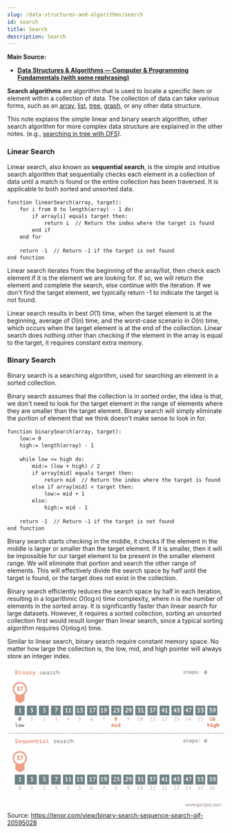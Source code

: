 ```yaml
---
slug: /data-structures-and-algorithms/search
id: search
title: Search
description: Search
---
```


**Main Source:**

- **[Data Structures & Algorithms — Computer & Programming Fundamentals (with some rephrasing)](/computer-and-programming-fundamentals/data-structures-and-algorithms#basic-type-of-algorithm)**

**Search algorithms** are algorithm that is used to locate a specific item or element within a collection of data. The collection of data can take various forms, such as an [array](/data-structures-and-algorithms/array), [list](/data-structures-and-algorithms/linked-list), [tree](/data-structures-and-algorithms/tree), [graph](/data-structures-and-algorithms/graph), or any other data structure.

This note explains the simple linear and binary search algorithm, other search algorithm for more complex data structure are explained in the other notes. (e.g., [searching in tree with DFS](/data-structures-and-algorithms/traversal#tree-traversal)).

### Linear Search

Linear search, also known as **sequential search**, is the simple and intuitive search algorithm that sequentially checks each element in a collection of data until a match is found or the entire collection has been traversed. It is applicable to both sorted and unsorted data.

```
function linearSearch(array, target):
    for i from 0 to length(array) - 1 do:
        if array[i] equals target then:
            return i  // Return the index where the target is found
        end if
    end for

    return -1  // Return -1 if the target is not found
end function
```

Linear search iterates from the beginning of the array/list, then check each element if it is the element we are looking for. If so, we will return the element and complete the search, else continue with the iteration. If we don't find the target element, we typically return -1 to indicate the target is not found.

Linear search results in best $O(1)$ time, when the target element is at the beginning, average of $O(n)$ time, and the worst-case scenario in $O(n)$ time, which occurs when the target element is at the end of the collection. Linear search does nothing other than checking if the element in the array is equal to the target, it requires constant extra memory.

### Binary Search

Binary search is a searching algorithm, used for searching an element in a sorted collection.

Binary search assumes that the collection is in sorted order, the idea is that, we don't need to look for the target element in the range of elements where they are smaller than the target element. Binary search will simply eliminate the portion of element that we think doesn't make sense to look in for.

```
function binarySearch(array, target):
    low:= 0
    high:= length(array) - 1

    while low <= high do:
        mid:= (low + high) / 2
        if array[mid] equals target then:
            return mid  // Return the index where the target is found
        else if array[mid] < target then:
            low:= mid + 1
        else:
            high:= mid - 1

    return -1  // Return -1 if the target is not found
end function
```

Binary search starts checking in the middle, it checks if the element in the middle is larger or smaller than the target element. If it is smaller, then it will be impossible for our target element to be present in the smaller element range. We will eliminate that portion and search the other range of elements. This will effectively divide the search space by half until the target is found, or the target does not exist in the collection.

Binary search efficiently reduces the search space by half in each iteration, resulting in a logarithmic $O(\log n)$ time complexity, where $n$ is the number of elements in the sorted array. It is significantly faster than linear search for large datasets. However, it requires a sorted collection, sorting an unsorted collection first would result longer than linear search, since a typical sorting algorithm requires $O(n \log n)$ time.

Similar to linear search, binary search require constant memory space. No matter how large the collection is, the low, mid, and high pointer will always store an integer index.

![Comparison of linear or sequential and binary search](./search-algorithm-comparison.gif)  
Source: https://tenor.com/view/binary-search-sequence-search-gif-20595028
